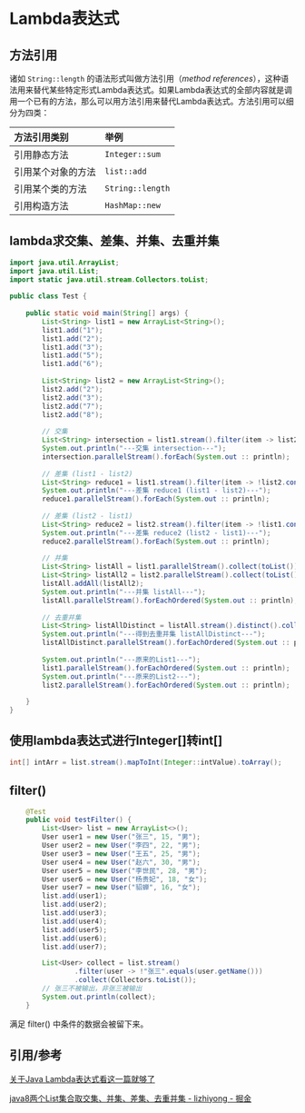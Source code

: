 # Lambda表达式



## 方法引用

诸如 `String::length` 的语法形式叫做方法引用（*method references*），这种语法用来替代某些特定形式Lambda表达式。如果Lambda表达式的全部内容就是调用一个已有的方法，那么可以用方法引用来替代Lambda表达式。方法引用可以细分为四类：

| 方法引用类别       | 举例             |
| :----------------- | :--------------- |
| 引用静态方法       | `Integer::sum`   |
| 引用某个对象的方法 | `list::add`      |
| 引用某个类的方法   | `String::length` |
| 引用构造方法       | `HashMap::new`   |



##  lambda求交集、差集、并集、去重并集

```java
import java.util.ArrayList;
import java.util.List;
import static java.util.stream.Collectors.toList;
 
public class Test {
 
    public static void main(String[] args) {
        List<String> list1 = new ArrayList<String>();
        list1.add("1");
		list1.add("2");
		list1.add("3");
		list1.add("5");
		list1.add("6");
 
        List<String> list2 = new ArrayList<String>();
        list2.add("2");
		list2.add("3");
		list2.add("7");
		list2.add("8");
 
        // 交集
        List<String> intersection = list1.stream().filter(item -> list2.contains(item)).collect(toList());
        System.out.println("---交集 intersection---");
        intersection.parallelStream().forEach(System.out :: println);
 
        // 差集 (list1 - list2)
        List<String> reduce1 = list1.stream().filter(item -> !list2.contains(item)).collect(toList());
        System.out.println("---差集 reduce1 (list1 - list2)---");
        reduce1.parallelStream().forEach(System.out :: println);
 
        // 差集 (list2 - list1)
        List<String> reduce2 = list2.stream().filter(item -> !list1.contains(item)).collect(toList());
        System.out.println("---差集 reduce2 (list2 - list1)---");
        reduce2.parallelStream().forEach(System.out :: println);
 
        // 并集
        List<String> listAll = list1.parallelStream().collect(toList());
        List<String> listAll2 = list2.parallelStream().collect(toList());
        listAll.addAll(listAll2);
        System.out.println("---并集 listAll---");
        listAll.parallelStream().forEachOrdered(System.out :: println);
 
        // 去重并集
        List<String> listAllDistinct = listAll.stream().distinct().collect(toList());
        System.out.println("---得到去重并集 listAllDistinct---");
        listAllDistinct.parallelStream().forEachOrdered(System.out :: println);
 
        System.out.println("---原来的List1---");
        list1.parallelStream().forEachOrdered(System.out :: println);
        System.out.println("---原来的List2---");
        list2.parallelStream().forEachOrdered(System.out :: println);
 
    }
}
```



## 使用lambda表达式进行Integer[]转int[]

```java
int[] intArr = list.stream().mapToInt(Integer::intValue).toArray();
```



## filter()

```java
    @Test
    public void testFilter() {
        List<User> list = new ArrayList<>();
        User user1 = new User("张三", 15, "男");
        User user2 = new User("李四", 22, "男");
        User user3 = new User("王五", 25, "男");
        User user4 = new User("赵六", 30, "男");
        User user5 = new User("李世民", 28, "男");
        User user6 = new User("杨贵妃", 18, "女");
        User user7 = new User("貂蝉", 16, "女");
        list.add(user1);
        list.add(user2);
        list.add(user3);
        list.add(user4);
        list.add(user5);
        list.add(user6);
        list.add(user7);

        List<User> collect = list.stream()
                .filter(user -> !"张三".equals(user.getName()))
                .collect(Collectors.toList());
        // 张三不被输出，非张三被输出
        System.out.println(collect);
    }
```

满足 filter() 中条件的数据会被留下来。



## 引用/参考

[关于Java Lambda表达式看这一篇就够了](https://objcoding.com/2019/03/04/lambda/)

[java8两个List集合取交集、并集、差集、去重并集 - lizhiyong - 掘金](https://juejin.im/post/6844903833726894093#comment)